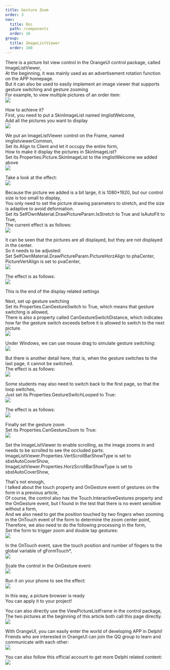 ```yaml
---
title: Gesture Zoom
order: 3
nav:
  title: Doc
  path: /components
  order: 16
group:
  title: ImageListViewer
  order: 160
---
```


There is a picture list view control in the OrangeUI control package, called ImageListViewer,  
At the beginning, it was mainly used as an advertisement rotation function on the APP homepage.  
But it can also be used to easily implement an image viewer that supports gesture switching and gesture zooming  
For example, to view multiple pictures of an order item:  
![](http://www.orangeui.cn:8080/wordpress/wp-content/uploads/2022/10/imagelistviewer-android.gif)

How to achieve it?  
First, you need to put a SkinImageList named imglistWelcome,  
Add all the pictures you want to display  
![](http://www.orangeui.cn:8080/wordpress/wp-content/uploads/2022/10/word-image.png)

We put an ImageListViewer control on the Frame, named imglistviewerCommon,  
Set its Align to Client and let it occupy the entire form,  
How to make it display the pictures in SkinImageList?  
Set its Properties.Picture.SkinImageList to the imglistWelcome we added above  
![](http://www.orangeui.cn:8080/wordpress/wp-content/uploads/2022/10/word-image-1.png)

Take a look at the effect:  
![](http://www.orangeui.cn:8080/wordpress/wp-content/uploads/2022/10/word-image-2.png)

Because the picture we added is a bit large, it is 1080\*1920, but our control size is too small to display,  
You only need to set the picture drawing parameters to stretch, and the size is adaptive to avoid deformation.  
Set its SelfOwnMaterial.DrawPictureParam.IsStretch to True and IsAutoFit to True,  
The current effect is as follows:  
![](http://www.orangeui.cn:8080/wordpress/wp-content/uploads/2022/10/word-image-3.png)

It can be seen that the pictures are all displayed, but they are not displayed in the center.  
So it needs to be adjusted:  
Set SelfOwnMaterial.DrawPictureParam.PictureHorzAlign to phaCenter,  
PictureVertAlign is set to pvaCenter,  
![](http://www.orangeui.cn:8080/wordpress/wp-content/uploads/2022/10/word-image-4.png)

The effect is as follows:  
![](http://www.orangeui.cn:8080/wordpress/wp-content/uploads/2022/10/word-image-5.png)

This is the end of the display related settings

Next, set up gesture switching  
Set its Properties.CanGestureSwitch to True, which means that gesture switching is allowed,  
There is also a property called CanGestureSwitchDistance, which indicates how far the gesture switch exceeds before it is allowed to switch to the next picture.  
![](http://www.orangeui.cn:8080/wordpress/wp-content/uploads/2022/10/word-image-6.png)

Under Windows, we can use mouse drag to simulate gesture switching:  
![](http://www.orangeui.cn:8080/wordpress/wp-content/uploads/2022/10/imagelistviewer-windows.gif)

But there is another detail here, that is, when the gesture switches to the last page, it cannot be switched.  
The effect is as follows:  
![](http://www.orangeui.cn:8080/wordpress/wp-content/uploads/2022/10/imagelistviewer-windows-1.gif)

Some students may also need to switch back to the first page, so that the loop switches,  
Just set its Properties.GestureSwitchLooped to True:  
![](http://www.orangeui.cn:8080/wordpress/wp-content/uploads/2022/10/word-image-7.png)

The effect is as follows:  
![](http://www.orangeui.cn:8080/wordpress/wp-content/uploads/2022/10/imagelistviewer-windows-2.gif)

Finally set the gesture zoom  
Set its Properties.CanGestureZoom to True:  
![](http://www.orangeui.cn:8080/wordpress/wp-content/uploads/2022/10/word-image-8.png)

Set the ImageListViewer to enable scrolling, as the image zooms in and needs to be scrolled to see the occluded parts:  
ImageListViewer.Properties.VertScrollBarShowType is set to sbstAutoCoverShow,  
ImageListViewer.Properties.HorzScrollBarShowType is set to sbstAutoCoverShow,

That's not enough,  
I talked about the touch property and OnGesture event of gestures on the form in a previous article,  
Of course, the control also has the Touch.InteractiveGestures property and the OnGesture event, but I found in the test that there is no event sensitive without a form,  
And we also need to get the position touched by two fingers when zooming in the OnTouch event of the form to determine the zoom center point,  
Therefore, we also need to do the following processing in the form,  
Set the form to trigger zoom and double tap gestures:  
![](http://www.orangeui.cn:8080/wordpress/wp-content/uploads/2022/10/word-image-9.png)

In the OnTouch event, save the touch position and number of fingers to the global variable of gFormTouch\*,  
![](http://www.orangeui.cn:8080/wordpress/wp-content/uploads/2022/10/word-image-10.png)

Scale the control in the OnGesture event:  
![](http://www.orangeui.cn:8080/wordpress/wp-content/uploads/2022/10/word-image-11.png)

Run it on your phone to see the effect:  
![](http://www.orangeui.cn:8080/wordpress/wp-content/uploads/2022/10/word-image-12.png)

In this way, a picture browser is ready  
You can apply it to your project!

You can also directly use the ViewPictureListFrame in the control package,  
The two pictures at the beginning of this article both call this page directly.  
![](http://www.orangeui.cn:8080/wordpress/wp-content/uploads/2022/10/word-image-13.png)

With OrangeUI, you can easily enter the world of developing APP in Delphi!  
Friends who are interested in OrangeUI can join the QQ group to learn and communicate with each other:  
![](http://www.orangeui.cn:8080/wordpress/wp-content/uploads/2022/10/img_256.jpeg)

You can also follow this official account to get more Delphi related content:  
![](http://www.orangeui.cn:8080/wordpress/wp-content/uploads/2022/10/img_256-1.jpeg)
